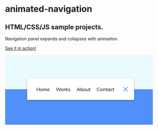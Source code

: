 # animated-navigation

## HTML/CSS/JS sample projects.

Navigation panel expands and collapses with animation.

[See it in action!](https://master.dhmgtxvhqxgmx.amplifyapp.com/)

![alt text](https://github.com/devjpsmith/animated-navigation/blob/master/screenshot.png?raw=true)
